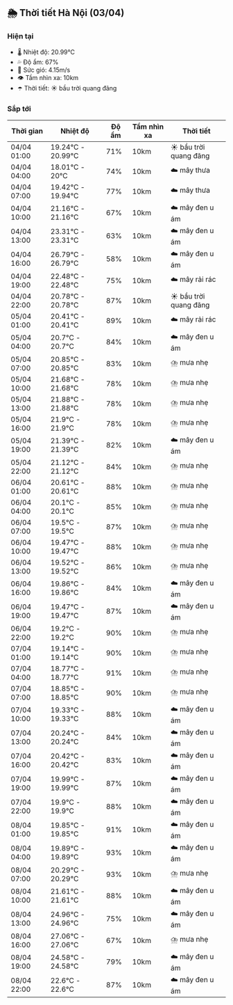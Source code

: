 ## 🌦️ Thời tiết Hà Nội (03/04)

### Hiện tại

- 🌡️ Nhiệt độ: 20.99℃
- 💦 Độ ẩm: 67%
- 💨 Sức gió: 4.15m/s
- 👁️ Tầm nhìn xa: 10km
- ☂️ Thời tiết: ☀️ bầu trời quang đãng

### Sắp tới

| Thời gian | Nhiệt độ | Độ ẩm | Tầm nhìn xa | Thời tiết |
| --- | --- | --- | --- | --- |
| 04/04 01:00 | 19.24℃ - 20.99℃ | 71% | 10km | ☀️ bầu trời quang đãng |
| 04/04 04:00 | 18.01℃ - 20℃ | 74% | 10km | ☁️ mây thưa |
| 04/04 07:00 | 19.42℃ - 19.94℃ | 77% | 10km | ☁️ mây thưa |
| 04/04 10:00 | 21.16℃ - 21.16℃ | 67% | 10km | ☁️ mây đen u ám |
| 04/04 13:00 | 23.31℃ - 23.31℃ | 63% | 10km | ☁️ mây đen u ám |
| 04/04 16:00 | 26.79℃ - 26.79℃ | 58% | 10km | ☁️ mây đen u ám |
| 04/04 19:00 | 22.48℃ - 22.48℃ | 75% | 10km | ☁️ mây rải rác |
| 04/04 22:00 | 20.78℃ - 20.78℃ | 87% | 10km | ☀️ bầu trời quang đãng |
| 05/04 01:00 | 20.41℃ - 20.41℃ | 89% | 10km | ☁️ mây rải rác |
| 05/04 04:00 | 20.7℃ - 20.7℃ | 84% | 10km | ☁️ mây đen u ám |
| 05/04 07:00 | 20.85℃ - 20.85℃ | 83% | 10km | ⛈️ mưa nhẹ |
| 05/04 10:00 | 21.68℃ - 21.68℃ | 78% | 10km | ⛈️ mưa nhẹ |
| 05/04 13:00 | 21.88℃ - 21.88℃ | 78% | 10km | ⛈️ mưa nhẹ |
| 05/04 16:00 | 21.9℃ - 21.9℃ | 78% | 10km | ⛈️ mưa nhẹ |
| 05/04 19:00 | 21.39℃ - 21.39℃ | 82% | 10km | ☁️ mây đen u ám |
| 05/04 22:00 | 21.12℃ - 21.12℃ | 84% | 10km | ⛈️ mưa nhẹ |
| 06/04 01:00 | 20.61℃ - 20.61℃ | 88% | 10km | ⛈️ mưa nhẹ |
| 06/04 04:00 | 20.1℃ - 20.1℃ | 85% | 10km | ⛈️ mưa nhẹ |
| 06/04 07:00 | 19.5℃ - 19.5℃ | 87% | 10km | ⛈️ mưa nhẹ |
| 06/04 10:00 | 19.47℃ - 19.47℃ | 88% | 10km | ⛈️ mưa nhẹ |
| 06/04 13:00 | 19.52℃ - 19.52℃ | 86% | 10km | ⛈️ mưa nhẹ |
| 06/04 16:00 | 19.86℃ - 19.86℃ | 84% | 10km | ☁️ mây đen u ám |
| 06/04 19:00 | 19.47℃ - 19.47℃ | 87% | 10km | ☁️ mây đen u ám |
| 06/04 22:00 | 19.2℃ - 19.2℃ | 90% | 10km | ⛈️ mưa nhẹ |
| 07/04 01:00 | 19.14℃ - 19.14℃ | 90% | 10km | ⛈️ mưa nhẹ |
| 07/04 04:00 | 18.77℃ - 18.77℃ | 91% | 10km | ⛈️ mưa nhẹ |
| 07/04 07:00 | 18.85℃ - 18.85℃ | 90% | 10km | ⛈️ mưa nhẹ |
| 07/04 10:00 | 19.33℃ - 19.33℃ | 88% | 10km | ☁️ mây đen u ám |
| 07/04 13:00 | 20.24℃ - 20.24℃ | 84% | 10km | ☁️ mây đen u ám |
| 07/04 16:00 | 20.42℃ - 20.42℃ | 83% | 10km | ☁️ mây đen u ám |
| 07/04 19:00 | 19.99℃ - 19.99℃ | 87% | 10km | ☁️ mây đen u ám |
| 07/04 22:00 | 19.9℃ - 19.9℃ | 88% | 10km | ☁️ mây đen u ám |
| 08/04 01:00 | 19.85℃ - 19.85℃ | 91% | 10km | ☁️ mây đen u ám |
| 08/04 04:00 | 19.89℃ - 19.89℃ | 93% | 10km | ☁️ mây đen u ám |
| 08/04 07:00 | 20.29℃ - 20.29℃ | 93% | 10km | ⛈️ mưa nhẹ |
| 08/04 10:00 | 21.61℃ - 21.61℃ | 88% | 10km | ☁️ mây đen u ám |
| 08/04 13:00 | 24.96℃ - 24.96℃ | 75% | 10km | ☁️ mây đen u ám |
| 08/04 16:00 | 27.06℃ - 27.06℃ | 67% | 10km | ⛈️ mưa nhẹ |
| 08/04 19:00 | 24.58℃ - 24.58℃ | 79% | 10km | ☁️ mây đen u ám |
| 08/04 22:00 | 22.6℃ - 22.6℃ | 87% | 10km | ☁️ mây đen u ám |

